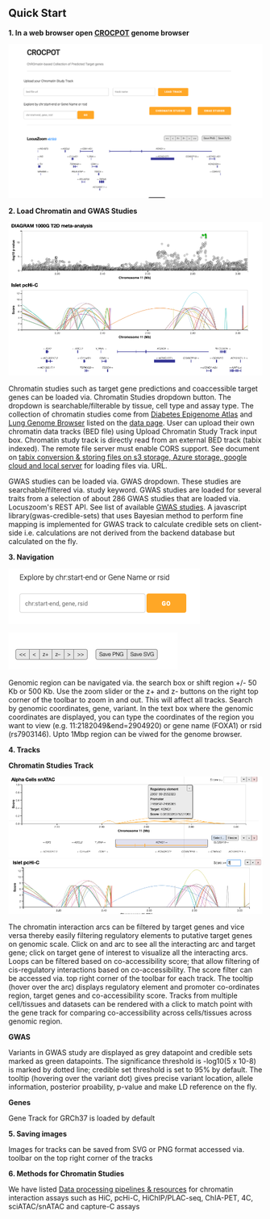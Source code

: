 ## Quick Start

**1. In a web browser open [CROCPOT](http://www.apps.t2depigenome.org/locuszoom-dev/) genome browser**

![Homepage](images/homepage.png)

**2. Load Chromatin and GWAS Studies**

![Homepage](images/tracks.png)

Chromatin studies such as target gene predictions and coaccessible target genes can be loaded via. Chromatin Studies dropdown button. The dropdown is searchable/filterable by tissue, cell type and assay type. The collection of chromatin studies come from [Diabetes Epigenome Atlas](https://www.diabetesepigenome.org/) and [Lung Genome Browser](https://www.lungepigenome.org/) listed on the [data page](http://www.apps.t2depigenome.org/locuszoom-dev/chromatindata.html). User can upload their own chromatin data tracks (BED file) using Upload Chromatin Study Track input box. Chromatin study track is directly read from an external BED track (tabix indexed). The remote file server must enable CORS support. See document on [tabix conversion & storing files on s3 storage, Azure storage, google cloud and local server](http://www.apps.t2depigenome.org/crocpot-doc/fileserver) for loading files via. URL.


GWAS studies can be loaded via. GWAS dropdown. These studies are searchable/filtered via. study keyword. GWAS studies are loaded for several traits from a selection of about 286 GWAS studies that are loaded via. Locuszoom's REST API. See list of available [GWAS studies](http://www.apps.t2depigenome.org/locuszoom-dev/gwasdata.html). A javascript library(gwas-credible-sets) that uses Bayesian method to perform fine mapping is implemented for GWAS track to calculate credible sets on client-side i.e. calculations are not derived from the backend database but calculated on the fly. 

**3. Navigation**

![Search](images/search_by_region.png)

![Navigate](images/navigate.png)

Genomic region can be navigated via. the search box or shift region +/- 50 Kb or 500 Kb. Use the zoom slider or the z+ and z- buttons on the right top corner of the toolbar to zoom in and out. This will affect all tracks. Search by genomic coordinates, gene, variant. In the text box where the genomic coordinates are displayed, you can type the coordinates of the region you want to view (e.g. 11:2182049&end=2904920) or gene name (FOXA1) or rsid (rs7903146). Upto 1Mbp region can be viwed for the genome browser.

**4. Tracks**

**Chromatin Studies Track**

![gene filter](images/gene_filter.png)
![score filter](images/score_filter.png)

The chromatin interaction arcs can be filtered by target genes and vice versa thereby easily filtering regulatory elements to putative target genes on genomic scale. Click on and arc to see all the interacting arc and target gene; click on target gene of interest to visualize all the interacting arcs. Loops can be filtered based on co-accessibility score; that allow filtering of cis-regulatory interactions based on co-accessibility. The score filter can be accessed via. top right corner of the toolbar for each track. The tooltip (hover over the arc) displays regulatory element and promoter co-ordinates region, target genes and co-accessibility score. Tracks from multiple cell/tissues and datasets can be rendered with a click to match point with the gene track for comparing co-accessibility across cells/tissues across genomic region.

**GWAS**

Variants in GWAS study are displayed as grey datapoint and credible sets marked as green datapoints. The significance threshold is -log10(5 x 10-8) is marked by dotted line; credible set threshold is set to 95% by default. The tooltip (hovering over the variant dot) gives precise variant location, allele information, posterior proability, p-value and make LD reference on the fly.

**Genes**

Gene Track for GRCh37 is loaded by default


**5. Saving images**

Images for tracks can be saved from SVG or PNG format accessed via. toolbar on the top right corner of the tracks

**6. Methods for Chromatin Studies**

We have listed [Data processing pipelines & resources](http://www.apps.t2depigenome.org/locuszoom-dev/methods.html) for chromatin interaction assays such as HiC, pcHi-C, HiChIP/PLAC-seq, ChIA-PET, 4C, sciATAC/snATAC and capture-C assays 

